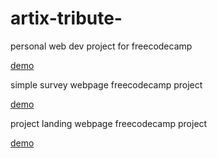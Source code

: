 # artix-tribute-
personal web dev project for freecodecamp

<a href = "https://siduck765.github.io/artix-tribute-/">demo </a>

simple survey webpage freecodecamp project

<a href = "https://siduck765.github.io/artix-tribute-/indexx.html"> demo </a>


project landing webpage freecodecamp project

<a href ="https://siduck765.github.io/artix-tribute-/indewx.html"> demo </a>
